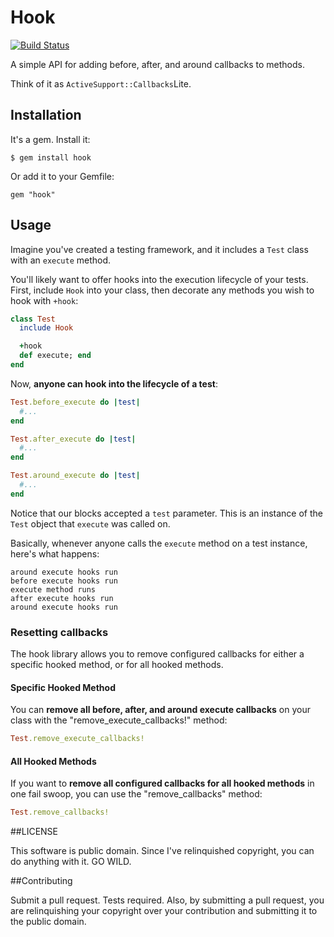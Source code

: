 # Hook

[![Build Status](https://secure.travis-ci.org/moonmaster9000/hook.png)](http://travis-ci.org/moonmaster9000/hook)

A simple API for adding before, after, and around callbacks to methods.

Think of it as `ActiveSupport::Callbacks`Lite.

## Installation

It's a gem. Install it:
    
    $ gem install hook

Or add it to your Gemfile:
    
    gem "hook"

## Usage

Imagine you've created a testing framework, and it includes a `Test`
class with an `execute` method.

You'll likely want to offer hooks into the execution lifecycle of your
tests. First, include `Hook` into your class, then decorate any methods you wish to hook with `+hook`:

```ruby
class Test
  include Hook

  +hook
  def execute; end
end
```

Now, **anyone can hook into the lifecycle of a test**:

```ruby
Test.before_execute do |test|
  #...
end

Test.after_execute do |test|
  #...
end

Test.around_execute do |test|
  #...
end 
```

Notice that our blocks accepted a `test` parameter. This is an instance
of the `Test` object that `execute` was called on.

Basically, whenever anyone calls the `execute` method on a test
instance, here's what happens:

    around execute hooks run
    before execute hooks run
    execute method runs
    after execute hooks run
    around execute hooks run

### Resetting callbacks

The hook library allows you to remove configured callbacks for either a
specific hooked method, or for all hooked methods.

#### Specific Hooked Method
You can **remove all before, after, and around execute callbacks** on your class
with the "remove\_execute\_callbacks!" method:

```ruby
Test.remove_execute_callbacks!
```

#### All Hooked Methods

If you want to **remove all configured callbacks for all hooked methods** in
one fail swoop, you can use the "remove_callbacks" method:

```ruby
Test.remove_callbacks!
```


##LICENSE

This software is public domain. Since I've relinquished copyright, you can do anything with it. GO WILD.

##Contributing

Submit a pull request. Tests required. Also, by submitting a pull
request, you are relinquishing your copyright over your contribution and
submitting it to the public domain.
